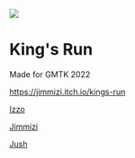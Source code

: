 ![](https://img.itch.zone/aW1nLzk0Nzc3NjUucG5n/315x250%23c/w%2FtN85.png)

# King's Run
Made for GMTK 2022

https://jimmizi.itch.io/kings-run

[Izzo](https://github.com/SuperIzzo)

[Jimmizi](https://jimmizi.itch.io/)

[Jush](https://www.cephalo.io/)
